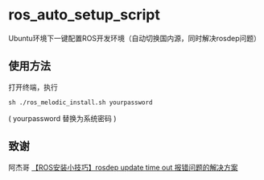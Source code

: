# ros_auto_setup_script
Ubuntu环境下一键配置ROS开发环境（自动切换国内源，同时解决rosdep问题）
## 使用方法
打开终端，执行
```
sh ./ros_melodic_install.sh yourpassword
```
( yourpassword 替换为系统密码 )
## 致谢
阿杰哥 [【ROS安装小技巧】rosdep update time out 报错问题的解决方案](https://www.bilibili.com/video/BV1bg41177xC/?vd_source=2b260c2e9a3ff1830207f37a691a82ca)

